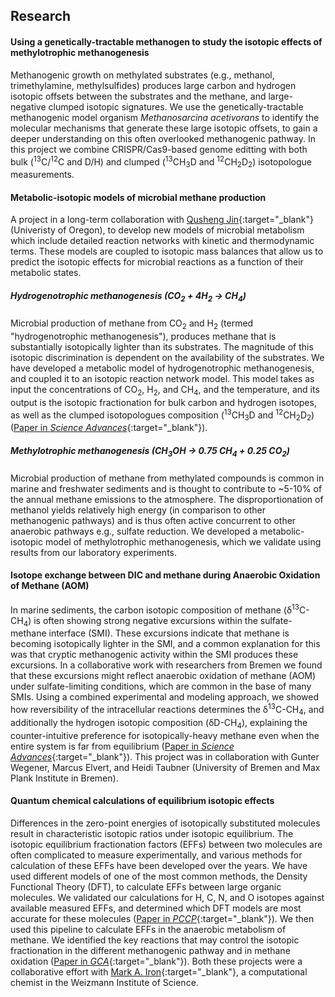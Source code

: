 ## Research

#### Using a genetically-tractable methanogen to study the isotopic effects of methylotrophic methanogenesis
Methanogenic growth on methylated substrates (e.g., methanol, trimethylamine, methylsulfides) produces large carbon and hydrogen isotopic offsets between the substrates and the methane, and large-negative clumped isotopic signatures. We use the genetically-tractable methanogenic model organism _Methanosarcina acetivorans_ to identify the molecular mechanisms that generate these large isotopic offsets, to gain a deeper understanding on this often overlooked methanogenic pathway. In this project we combine CRISPR/Cas9-based genome editting with both bulk (<sup>13</sup>C/<sup>12</sup>C and D/H) and clumped (<sup>13</sup>CH<sub>3</sub>D and <sup>12</sup>CH<sub>2</sub>D<sub>2</sub>) isotopologue measurements.

#### Metabolic-isotopic models of microbial methane production
A project in a long-term collaboration with [Qusheng Jin](https://blogs.uoregon.edu/qjin/){:target="_blank"} (Univeristy of Oregon), to develop new models of microbial metabolism which include detailed reaction networks with kinetic and thermodynamic terms. These models are coupled to isotopic mass balances that allow us to predict the isotopic effects for microbial reactions as a function of their metabolic states.

##### Hydrogenotrophic methanogenesis (CO<sub>2</sub> + 4H<sub>2</sub> &rarr; CH<sub>4</sub>)
Microbial production of methane from CO<sub>2</sub> and H<sub>2</sub> (termed "hydrogenotrophic methanogenesis"), produces methane that is substantially isotopically lighter than its substrates. The magnitude of this isotopic discrimination is dependent on the availability of the substrates. We have developed a metabolic model of hydrogenotrophic methanogenesis, and coupled it to an isotopic reaction network model. This model takes as input the concentrations of CO<sub>2</sub>, H<sub>2</sub>, and CH<sub>4</sub>, and the temperature, and its output is the isotopic fractionation for bulk carbon and hydrogen isotopes, as well as the clumped isotopologues composition (<sup>13</sup>CH<sub>3</sub>D and <sup>12</sup>CH<sub>2</sub>D<sub>2</sub>) ([Paper in *Science Advances*](https://www.science.org/doi/10.1126/sciadv.abm5713){:target="_blank"}).

##### Methylotrophic methanogenesis (CH<sub>3</sub>OH &rarr; 0.75 CH<sub>4</sub> + 0.25 CO<sub>2</sub>)
Microbial production of methane from methylated compounds is common in marine and freshwater sediments and is thought to contribute to &#126;5-10% of the annual methane emissions to the atmosphere. The disproportionation of methanol yields relatively high energy (in comparison to other methanogenic pathways) and is thus often active concurrent to other anaerobic pathways e.g., sulfate reduction. We developed a metabolic-isotopic model of methylotrophic methanogenesis, which we validate using results from our laboratory experiments.

#### Isotope exchange between DIC and methane during Anaerobic Oxidation of Methane (AOM)
In marine sediments, the carbon isotopic composition of methane (&#948;<sup>13</sup>C-CH<sub>4</sub>) is often showing strong negative excursions within the sulfate-methane interface (SMI). These excursions indicate that methane is becoming isotopically lighter in the SMI, and a common explanation for this was that cryptic methanogenic activity within the SMI produces these excursions. In a collaborative work with researchers from Bremen we found that these excursions might reflect anaerobic oxidation of methane (AOM) under sulfate-limiting conditions, which are common in the base of many SMIs. Using a combined experimental and modeling approach, we showed how reversibility of the intracellular reactions determines the &#948;<sup>13</sup>C-CH<sub>4</sub>, and additionally the hydrogen isotopic composition (&#948;D-CH<sub>4</sub>), explaining the counter-intuitive preference for isotopically-heavy methane even when the entire system is far from equilibrium ([Paper in *Science Advances*](http://doi.org/10.1126/sciadv.abe4939){:target="_blank"}). This project was in collaboration with Gunter Wegener, Marcus Elvert, and Heidi Taubner (University of Bremen and Max Plank Institute in Bremen).

#### Quantum chemical calculations of equilibrium isotopic effects
Differences in the zero-point energies of isotopically substituted molecules result in characteristic isotopic ratios under isotopic equilibrium. The isotopic equilibrium fractionation factors (EFFs) between two molecules are often complicated to measure experimentally, and various methods for calculation of these EFFs have been developed over the years. We have used different models of one of the most common methods, the Density Functional Theory (DFT), to calculate EFFs between large organic molecules. We validated our calculations for H, C, N, and O isotopes against available measured EFFs, and determined which DFT models are most accurate for these molecules ([Paper in *PCCP*](https://doi.org/10.1039/C9CP02975C){:target="_blank"}). We then used this pipeline to calculate EFFs in the anaerobic metabolism of methane. We identified the key reactions that may control the isotopic fractionation in the different methanogenic pathway and in methane oxidation ([Paper in *GCA*](https://doi.org/10.1016/j.gca.2020.10.018){:target="_blank"}). Both these projects were a collaborative effort with [Mark A. Iron](https://markiron.wixsite.com/wis-ccu){:target="_blank"}, a computational chemist in the Weizmann Institute of Science.
